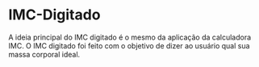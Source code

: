 # IMC-Digitado
A ideia principal do IMC digitado é o mesmo da aplicação da calculadora IMC. 
O IMC digitado foi feito com o objetivo de dizer ao usuário qual sua massa corporal ideal.  
